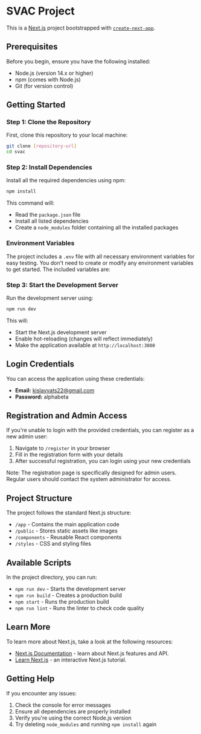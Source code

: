 # SVAC Project

This is a [Next.js](https://nextjs.org/) project bootstrapped with [`create-next-app`](https://github.com/vercel/next.js/tree/canary/packages/create-next-app).

## Prerequisites

Before you begin, ensure you have the following installed:

- Node.js (version 14.x or higher)
- npm (comes with Node.js)
- Git (for version control)

## Getting Started

### Step 1: Clone the Repository

First, clone this repository to your local machine:

```bash
git clone [repository-url]
cd svac
```

### Step 2: Install Dependencies

Install all the required dependencies using npm:

```bash
npm install
```

This command will:

- Read the `package.json` file
- Install all listed dependencies
- Create a `node_modules` folder containing all the installed packages

### Environment Variables

The project includes a `.env` file with all necessary environment variables for easy testing. You don't need to create or modify any environment variables to get started. The included variables are:

### Step 3: Start the Development Server

Run the development server using:

```bash
npm run dev
```

This will:

- Start the Next.js development server
- Enable hot-reloading (changes will reflect immediately)
- Make the application available at `http://localhost:3000`

## Login Credentials

You can access the application using these credentials:

- **Email:** kislayvats22@gmail.com
- **Password:** alphabeta

## Registration and Admin Access

If you're unable to login with the provided credentials, you can register as a new admin user:

1. Navigate to `/register` in your browser
2. Fill in the registration form with your details
3. After successful registration, you can login using your new credentials

Note: The registration page is specifically designed for admin users. Regular users should contact the system administrator for access.

## Project Structure

The project follows the standard Next.js structure:

- `/app` - Contains the main application code
- `/public` - Stores static assets like images
- `/components` - Reusable React components
- `/styles` - CSS and styling files

## Available Scripts

In the project directory, you can run:

- `npm run dev` - Starts the development server
- `npm run build` - Creates a production build
- `npm start` - Runs the production build
- `npm run lint` - Runs the linter to check code quality

## Learn More

To learn more about Next.js, take a look at the following resources:

- [Next.js Documentation](https://nextjs.org/docs) - learn about Next.js features and API.
- [Learn Next.js](https://nextjs.org/learn) - an interactive Next.js tutorial.

## Getting Help

If you encounter any issues:

1. Check the console for error messages
2. Ensure all dependencies are properly installed
3. Verify you're using the correct Node.js version
4. Try deleting `node_modules` and running `npm install` again
